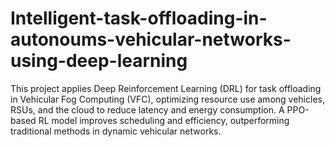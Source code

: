 # Intelligent-task-offloading-in-autonoums-vehicular-networks-using-deep-learning
This project applies Deep Reinforcement Learning (DRL) for task offloading in Vehicular Fog Computing (VFC), optimizing resource use among vehicles, RSUs, and the cloud to reduce latency and energy consumption. A PPO-based RL model improves scheduling and efficiency, outperforming traditional methods in dynamic vehicular networks.

